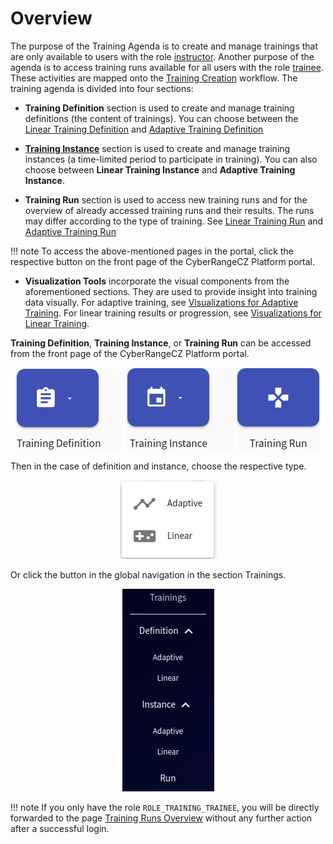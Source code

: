# Overview

The purpose of the Training Agenda is to create and manage trainings that are only available to users with the role [instructor](../../user-guide-advanced/users-and-groups/roles.md#instructor).  Another purpose of the agenda is to access training runs available for all users with the role [trainee](../../user-guide-advanced/users-and-groups/roles.md#trainee). These activities are mapped onto the [Training Creation](../../basic-concepts/typical-training-workflow/training-workflow-cloud.md#training-creation) workflow. The training agenda is divided into four sections:

* **Training Definition** section is used to create and manage training definitions (the content of trainings). You can choose between the [Linear Training Definition](training-definition/linear-training-definition.md) and [Adaptive Training Definition](training-definition/adaptive-training-definition.md)

* **[Training Instance](training-instance.md)** section is used to create and manage training instances (a time-limited period to participate in training). You can also choose between **Linear Training Instance** and **Adaptive Training Instance**.

* **Training Run** section is used to access new training runs and for the overview of already accessed training runs and their results. The runs may differ according to the type of training. See [Linear Training Run](training-run/linear-training-run.md) and [Adaptive Training Run](training-run/adaptive-training-run.md)

!!! note
    To access the above-mentioned pages in the portal, click the respective button on the front page of the CyberRangeCZ Platform portal.

* **Visualization Tools** incorporate the visual components from the aforementioned sections. They are used to provide insight into training data visually. For adaptive training, see [Visualizations for Adaptive Training](visualizations/visualizations-for-adaptive.md). For linear training results or progression, see [Visualizations for Linear Training](visualizations/visualizations-for-linear.md).

**Training Definition**, **Training Instance**, or **Training Run** can be accessed from the front page of the CyberRangeCZ Platform portal.

<p align="center">
  <img src="../../../img/user-guide-basic/training-agenda/overview/home-page-training-definition-button.png">  <img src="../../../img/user-guide-basic/training-agenda/overview/home-page-training-instance-button.png"> <img src="../../../img/user-guide-basic/training-agenda/overview/home-page-training-run-button.png">
</p>

Then in the case of definition and instance, choose the respective type.

<p align="center">
  <img src="../../../img/user-guide-basic/training-agenda/overview/home-page-adaptive-or-linear-menu.png">
</p>

Or click the button in the global navigation in the section Trainings.

<p align="center">
  <img src="../../../img/user-guide-basic/training-agenda/overview/training-agenda-left-panel.png">
</p>

!!! note
    If you only have the role `ROLE_TRAINING_TRAINEE`, you will be directly forwarded to the page [Training Runs Overview](training-run/linear-training-run.md#training-runs-overview) without any further action after a successful login.
